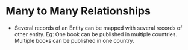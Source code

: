 # Many to Many Relationships

- Several records of an Entity can be mapped with several records of other entity.
 Eg: One book can be published in multiple countries. Multiple books can be published in one country.